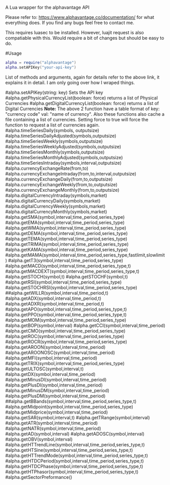 A Lua wrapper for the alphavantage API

Please refer to: https://www.alphavantage.co/documentation/ for what everything does. If you find any bugs feel free to contact me.

This requires luasec to be installed. However, luajit request is also compatiable with this. Would require a bit of changes but should be easy to do.

#Usage
```lua
alpha = require("alphavantage")
alpha.setAPIKey("your-api-key")
```

List of methods and arguments, again for details refer to the above link, it explains it in detail. I am only going over how I wraped things.

#alpha.setAPIKey(string: key)
Sets the API key
#alpha.getPhysicalCurrencyList(boolean: force)
returns a list of Physical Currencies
#alpha.getDigitalCurrencyList(boolean: force)
returns a list of Digital Currencies
**Note:** The above 2 function have a table format of key: "currency code" val: "name of currency". Also these functions also cache a file containing a list of currencies. Setting force to true will force the function to request a list of currencies again.
#alpha.timeSeriesDaily(symbols, outputsize)
#alpha.timeSeriesDailyAdjusted(symbols,outputsize)
#alpha.timeSeriesWeekly(symbols,outputsize)
#alpha.timeSeriesWeeklyAdjusted(symbols,outputsize)
#alpha.timeSeriesMonthly(symbols,outputsize)
#alpha.timeSeriesMonthlyAdjusted(symbols,outputsize)
#alpha.timeSeriesIntraday(symbols,interval,outputsize)
#alpha.currencyExchangeRate(from,to)
#alpha.currencyExchangeIntraday(from,to,interval,outputsize)
#alpha.currencyExchangeDaily(from,to,outputsize)
#alpha.currencyExchangeWeekly(from,to,outputsize)
#alpha.currencyExchangeMonthly(from,to,outputsize)
#alpha.digitalCurrencyIntraday(symbols,market)
#alpha.digitalCurrencyDaily(symbols,market)
#alpha.digitalCurrencyWeekly(symbols,market)
#alpha.digitalCurrencyMonthly(symbols,market)
#alpha.getSMA(symbol,interval,time_period,series_type)
#alpha.getEMA(symbol,interval,time_period,series_type)
#alpha.getWMA(symbol,interval,time_period,series_type)
#alpha.getDEMA(symbol,interval,time_period,series_type)
#alpha.getTEMA(symbol,interval,time_period,series_type)
#alpha.getTRIMA(symbol,interval,time_period,series_type)
#alpha.getKAMA(symbol,interval,time_period,series_type)
#alpha.getMAMA(symbol,interval,time_period,series_type,fastlimit,slowlimit)
#alpha.getT3(symbol,interval,time_period,series_type)
#alpha.getMACD(symbol,interval,time_period,series_type,t)
#alpha.getMACDEXT(symbol,interval,time_period,series_type,t)
#alpha.getSTOCH(symbol,t)
#alpha.getSTOCHF(symbol,t)
#alpha.getRSI(symbol,interval,time_period,series_type)
#alpha.getSTOCHRSI(symbol,interval,time_period,series_type)
##alpha.getWILLR(symbol,interval,time_period,t)
#alpha.getADX(symbol,interval,time_period,t)
#alpha.getADXR(symbol,interval,time_period,t)
#alpha.getAPO(symbol,interval,time_period,series_type,t)
#alpha.getPPO(symbol,interval,time_period,series_type,t)
#alpha.getMOM(symbol,interval,time_period,series_type)
#alpha.getBOP(symbol,interval)
#alpha.getCCI(symbol,interval,time_period)
#alpha.getCMO(symbol,interval,time_period,series_type)
#alpha.getROC(symbol,interval,time_period,series_type)
#alpha.getROCR(symbol,interval,time_period,series_type)
#alpha.getAROON(symbol,interval,time_period)
#alpha.getAROONOSC(symbol,interval,time_period)
#alpha.getMFI(symbol,interval,time_period)
#alpha.getTRIX(symbol,interval,time_period,series_type)
#alpha.getULTOSC(symbol,interval,t)
#alpha.getDX(symbol,interval,time_period)
#alpha.getMinusDI(symbol,interval,time_period)
#alpha.getPlusDI(symbol,interval,time_period)
#alpha.getMinusDM(symbol,interval,time_period)
#alpha.getPlusDM(symbol,interval,time_period)
##alpha.getBBands(symbol,interval,time_period,series_type,t)
#alpha.getMidpoint(symbol,interval,time_period,series_type)
#alpha.getMidprice(symbol,interval,time_period)
#alpha.getSAR(symbol,interval,t)
#alpha.getTRange(symbol,interval)
#alpha.getATR(symbol,interval,time_period)
#alpha.getNATR(symbol,interval,time_period)
#alpha.getAD(symbol,interval)
#alpha.getADOSC(symbol,interval)
#alpha.getOBV(symbol,interval)
#alpha.getHTTrendLine(symbol,interval,time_period,series_type,t)
#alpha.getHTSine(symbol,interval,time_period,series_type,t)
#alpha.getHTTrendMode(symbol,interval,time_period,series_type,t)
#alpha.getHTDCPeriod(symbol,interval,time_period,series_type,t)
#alpha.getHTDCPhase(symbol,interval,time_period,series_type,t)
#alpha.getHTPhasor(symbol,interval,time_period,series_type,t)
#alpha.getSectorPreformance()